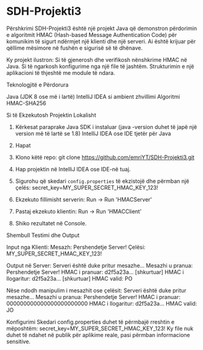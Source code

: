 # SDH-Projekti3
Përshkrimi
SDH-Projekti3 është një projekt Java që demonstron përdorimin e algoritmit HMAC (Hash-based Message Authentication Code) për komunikim të sigurt ndërmjet një klienti dhe një serveri. Ai është krijuar për qëllime mësimore në fushën e sigurisë së të dhënave.

Ky projekt ilustron:
Si të gjenerosh dhe verifikosh nënshkrime HMAC në Java.
Si të ngarkosh konfigurime nga një file të jashtëm.
Strukturimin e një aplikacioni të thjeshtë me module të ndara.

Teknologjitë e Përdorura

Java (JDK 8 ose më i lartë)
IntelliJ IDEA si ambient zhvillimi
Algoritmi HMAC-SHA256

Si të Ekzekutosh Projektin Lokalisht
1. Kërkesat paraprake
Java SDK i instaluar (java -version duhet të japë një version më të lartë se 1.8)
IntelliJ IDEA ose IDE tjetër për Java

2. Hapat
  1. Klono këtë repo:
   git clone https://github.com/emriYT/SDH-Projekti3.git

  2. Hap projektin në IntelliJ IDEA ose IDE-në tuaj.

  3. Sigurohu që skedari `config.properties` të ekzistojë dhe përmban një çelës:
   secret_key=MY_SUPER_SECRET_HMAC_KEY_123!

  4. Ekzekuto fillimisht serverin:
   Run -> Run 'HMACServer'

  5. Pastaj ekzekuto klientin:
   Run -> Run 'HMACClient'

  6. Shiko rezultatet në Console.

Shembull Testimi dhe Output

Input nga Klienti:
Mesazh: Pershendetje Server!
Çelësi: MY_SUPER_SECRET_HMAC_KEY_123!

Output në Server:
Serveri është duke pritur mesazhe...
Mesazhi u pranua: Pershendetje Server!
HMAC i pranuar: d2f5a23a... [shkurtuar]
HMAC i llogaritur: d2f5a23a... [shkurtuar]
HMAC valid: PO

Nëse ndodh manipulim i mesazhit ose çelësit:
Serveri është duke pritur mesazhe...
Mesazhi u pranua: Pershendetje Server!
HMAC i pranuar: 000000000000000000000000
HMAC i llogaritur: d2f5a23a...
HMAC valid: JO

Konfigurimi
Skedari config.properties duhet të përmbajë rreshtin e mëposhtëm:
secret_key=MY_SUPER_SECRET_HMAC_KEY_123!
Ky file nuk duhet të ndahet në publik për aplikime reale, pasi përmban informacione sensitive.
